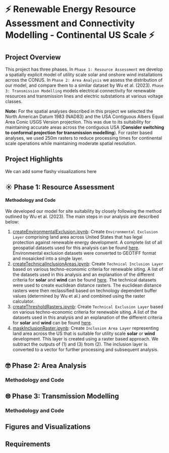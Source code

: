 # ⚡ Renewable Energy Resource Assessment and Connectivity Modelling - Continental US Scale ⚡

## Project Overview
This project has three phases. In `Phase 1: Resource Assessment` we develop a spatially explicit model of utility scale solar and onshore wind installations across the CONUS. In `Phase 2: Area Analysis` we assess the distribution of our model, and compare them to a similar dataset by Wu et al. (2023). `Phase 3: Transmission Modelling` models electrical connectivity for renewable resources and transmission lines and electric substations at various voltage classes. 

**Note:** For the spatial analyses described in this project we selected the North American Datum 1983 (NAD83) and the USA Contiguous Albers Equal Area Conic USGS Version projection. This was due to its suitability for maintaining accurate areas across the contiguous USA (**Consider switching to conformal projection for transmission modelling**). For raster based analyses, we used 250m rasters to reduce processing times for continental scale operations while maintaining moderate spatial resolution. 

## Project Highlights
We can add some flashy visualizations here

## ☀️ Phase 1: Resource Assessment  
#### Methodology and Code
We developed our model for site suitability by closely following the method outlined by Wu et al. (2023). The main steps in our analysis are described below:

1. [createEnvironmentalExclusion.ipynb](https://github.com/zrmondsc/ASSET_Development/blob/master/createEnvironmentalExclusion.ipynb): Create `Environmental Exclusion Layer` comprising land area across United States that has legal protection against renewable energy development. A complete list of all geospatial datasets used for this analysis can be found [here](https://github.com/zrmondsc/ASSET_Development/blob/master/SupplementaryTables/EnvironmentalExclusionDatasets.xlsx).  Environmental exclusion datasets were converted to GEOTIFF format and mosaicked into a single layer. 
2. [createTechnicalInclusionAreas.ipynb](https://github.com/zrmondsc/ASSET_Development/blob/master/createTechnicalInclusionAreas.ipynb): Create `Technical Inclusion Layer` based on various techno-economic criteria for renewable siting. A list of the datasets used in this analysis and an explanation of the different criteria for **solar** and **wind** can be found [here](https://github.com/zrmondsc/ASSET_Development/blob/master/SupplementaryTables/TechnoEconomicInclusionDatasets.xlsx). The technical datasets were used to create euclidean distance rasters. The euclidean distance rasters were then reclassified based on technology dependent buffer values (determined by Wu et al.) and combined using the raster calculator.  
3. [createThresholdRasters.ipynb](https://github.com/zrmondsc/ASSET_Development/blob/master/createThresholdRasters.ipynb): Create `Technical Exclusion Layer` based on various techno-economic criteria for renewable siting. A list of the datasets used in this analysis and an explanation of the different criteria for **solar** and **wind** can be found [here](https://github.com/zrmondsc/ASSET_Development/blob/master/SupplementaryTables/TechnoEconomicExclusionDatasets.xlsx).
4. [maskInclusionRaster.ipynb](https://github.com/zrmondsc/ASSET_Development/blob/master/maskInclusionRaster.ipynb): Create `Inclusion Area Layer` representing land area across the US that is suitable for utility scale **solar** or **wind** development. This layer is created using a raster based approach. We subtract the outputs of (1) and (3) from (2). The inclusion layer is converted to a vector for further processing and subsequent analysis. 

## 🤓 Phase 2: Area Analysis 
### Methodology and Code


## 🌐 Phase 3: Transmission Modelling 
### Methodology and Code

## Figures and Visualizations

## Requirements

  
